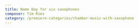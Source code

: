 ```yaml
---
title: Name Day for six saxophones
composer: Tim Ries
category: /premiere-categories/chamber-music-with-saxophone
---
```

